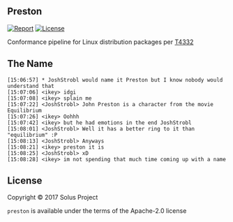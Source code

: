 Preston
-------

[![Report](https://goreportcard.com/badge/github.com/solus-project/preston)](https://goreportcard.com/report/github.com/solus-project/preston) [![License](https://img.shields.io/badge/License-Apache%202.0-blue.svg)](https://opensource.org/licenses/Apache-2.0)

Conformance pipeline for Linux distribution packages per [T4332](https://dev.getsol.us/T4332)


The Name
--------

    [15:06:57] * JoshStrobl would name it Preston but I know nobody would understand that
    [15:07:06] <ikey> idgi
    [15:07:08] <ikey> splain me
    [15:07:22] <JoshStrobl> John Preston is a character from the movie Equilibrium
    [15:07:26] <ikey> Oohhh
    [15:07:42] <ikey> but he had emotions in the end JoshStrobl 
    [15:08:01] <JoshStrobl> Well it has a better ring to it than "equilibrium" :P
    [15:08:13] <JoshStrobl> Anyways
    [15:08:21] <ikey> preston it is
    [15:08:25] <JoshStrobl> xD
    [15:08:28] <ikey> im not spending that much time coming up with a name

License
-------

Copyright © 2017 Solus Project

`preston` is available under the terms of the Apache-2.0 license
